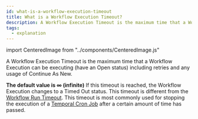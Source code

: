 ```yaml
---
id: what-is-a-workflow-execution-timeout
title: What is a Workflow Execution Timeout?
description: A Workflow Execution Timeout is the maximum time that a Workflow Execution can be executing (have an Open status) including retries and any usage of Continue As New.
tags:
  - explanation
---
```


import CenteredImage from "../components/CenteredImage.js"

A Workflow Execution Timeout is the maximum time that a Workflow Execution can be executing (have an Open status) including retries and any usage of Continue As New.

<CenteredImage
imagePath="/diagrams/workflow-execution-timeout.svg"
imageSize="100"
title="Workflow Execution Timeout period"
/>

**The default value is ∞ (infinite)**
If this timeout is reached, the Workflow Execution changes to a Timed Out status.
This timeout is different from the [Workflow Run Timeout](/docs/content/what-is-a-workflow-run-timeout).
This timeout is most commonly used for stopping the execution of a [Temporal Cron Job](/docs/content/what-is-a-temporal-cron-job) after a certain amount of time has passed.
